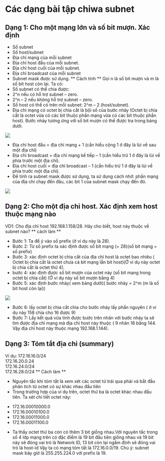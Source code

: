 # Các dạng bài tập chiwa subnet
## Dạng 1: Cho một mạng lớn và số bit mượn. Xác định 
- Số subnet 
- Số host/subnet 
- Địa chỉ mạng của mỗi subnet
- Địa chỉ host đầu của mỗi subnet. 
- Địa chỉ host cuối của mỗi subnet. 
- Địa chỉ broadcast của mỗi subnet
- Subnet mask được sử dụng. 
** Cách tính **
 Gọi n là số bit mượn và m là số bit host còn lại. Ta có: 
- Số subnet có thể chia được:
-  2^n       nếu có hỗ trợ subnet – zero. 
-  2^n – 2   nếu không hỗ trợ subnet – zero.
- Số host có thể có trên mỗi subnet: 2^m – 2 (host/subnet).
- Địa chỉ mạng có octet bị chia cắt là bội số của bước nhảy (Octet bị chia  cắt là octet vừa có các bit thuộc phần mạng vừa có các bit thuộc phần host). Bước nhảy tương ứng với số bit mượn có thể được tra trong bảng dưới.

![](https://image.prntscr.com/image/Ecjhgf4aRd_qy92S3ZqFTg.png)

- Địa chỉ host đầu = địa chỉ mạng + 1 (cần hiểu cộng 1 ở đây là lùi về sau một địa chỉ)
- Địa chỉ broadcast = địa chỉ mạng kế tiếp – 1 (cần hiểu trừ 1 ở đây là lùi về phía trước một địa chỉ). 
- Địa chỉ host cuối = địa chỉ broadcast – 1 (cần hiểu trừ 1 ở đây là lùi về phía trước một địa chỉ). 
- Để tính ra subnet mask được sử dụng, ta sử dụng cách nhớ: phần mạng của địa chỉ chạy đến đâu, các bit 1 của subnet mask chạy đến đó.

![](https://image.prntscr.com/image/smpKKkbbTJuTy7N58lhpVA.png)

## Dạng 2: Cho một địa chỉ host. Xác định xem host thuộc mạng nào
 VD1:   Cho địa chỉ host 192.168.1.158/28. Hãy cho biết, host này thuộc về subnet nào? 
 ** cách làm **
- Bước 1: Ta để ý vào số prefix (ở ví dụ này là 28). 
- Bước 2: Từ số prefix ta xác định được số bit mạng (= 28)(số bit mạng = số prefix)
- Bước 3: xác định octet bị chia cắt của địa chỉ host là octet bao nhiêu ( Octet bị chia cắt là octet chưa cả bit mạng lẫn bit host)(Ở ví dụ này octet bị chia cắt là octet thứ 4).
- bước 4: xác định được số bit mượn của octet này (số bit mạng trong octet bị chia cắt) (Ở ví dụ này số bit mượn bằng 4)
- Bước 5: xác định bước nhảy( xem bảng dưới)( bước nhảy = 2^m (m là số bit host còn lại))

![](https://image.prntscr.com/image/KAXayHYGQNitzHhO7Nv6bQ.png)

- Bước 6: lấy octet bị chia cắt chia cho bước nhảy lấy phần nguyên ( ở vi dụ này 158 chia cho 16 được 9)
- Bước 7: Lấy kết quả vừa tính được bước trên nhân với bước nhảy ta sẽ tìm được địa chỉ mạng mà địa chỉ host này thuộc ( 9 nhân 16 bằng 144. Vậy địa chỉ host này thuộc mạng 192.168.1.144).

## Dạng 3: Tóm tắt địa chỉ (summary) 
Ví dụ:
 172.16.16.0/24      
 172.16.20.0.24      
 172.16.24.0/24       
 172.16.28.0/24 
** Cách làm **
* Nguyên tắc khi tóm tắt là xem xét các octet từ trái qua phải và bắt đầu phân tích từ octet có sự khác nhau đầu tiên
* Trong trường hợp của ví dụ trên, octet thứ ba là octet khác nhau đầu tiên. Ta xét chi tiết octet này:
- 172.16.00010000.0
- 172.16.00010100.0
- 172.16.00011000.0
- 172.16.00011100.0
* Ta thấy octet thứ ba còn có thêm 3 bit giống nhau.Với nguyên tắc trong số 4 lớp mạng trên có đặc điểm là 19 bit đầu tiên giống nhau và 19 bit này sẽ đóng vai trò là Network ID, 13 bit còn lại ngầm định sẽ đóng vai trò là host-id Vậy ta có mạng tóm tắt là 172.16.0.0/19. Chú ý: subnet mask bây giờ là 255.255.224.0 với prefix là 19. 

